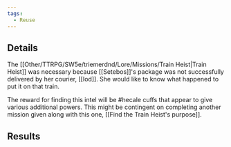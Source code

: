 ```yaml
---
tags:
  - Reuse
---
```


## Details
The [[Other/TTRPG/SW5e/triemerdnd/Lore/Missions/Train Heist|Train Heist]] was necessary because [[Setebos]]'s package was not successfully delivered by her courier, [[Iod]]. She would like to know what happened to put it on that train.

The reward for finding this intel will be #hecale cuffs that appear to give various additional powers. This might be contingent on completing another mission given along with this one, [[Find the Train Heist's purpose]].
## Results
